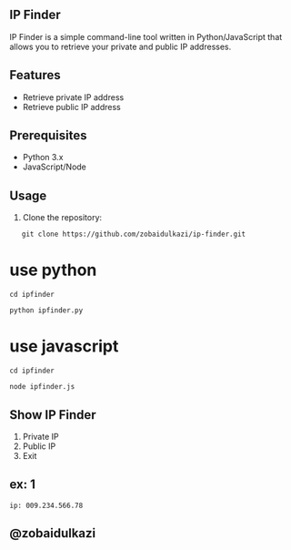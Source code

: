 ## IP Finder

IP Finder is a simple command-line tool written in Python/JavaScript that allows you to retrieve your private and public IP addresses.

## Features

- Retrieve private IP address
- Retrieve public IP address

## Prerequisites

- Python 3.x
- JavaScript/Node

## Usage

1. Clone the repository:
```
   git clone https://github.com/zobaidulkazi/ip-finder.git

```



# use python 

```
cd ipfinder

python ipfinder.py
```

# use javascript


```
cd ipfinder

node ipfinder.js
```


##  Show IP Finder

1. Private IP
2. Public IP
3. Exit


## ex: 1
```
ip: 009.234.566.78
```



## @zobaidulkazi